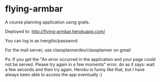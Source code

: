 flying-armbar
=============

A course planning application using grails.

Deployed to: http://flying-armbar.herokuapp.com/

You can log in as tvergilio/password

For the mail server, use classplannerdev/classplanner on gmail

Ps: If you get the "An error occurred in the application and your page could not be served. Please try again in a few moments" error, do as it says: wait a few seconds and then try again. Heroku is funny like that, but I have always been able to access the app eventually :)